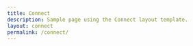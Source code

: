 ```yaml
---
title: Connect
description: Sample page using the Connect layout template.
layout: connect
permalink: /connect/
---
```

